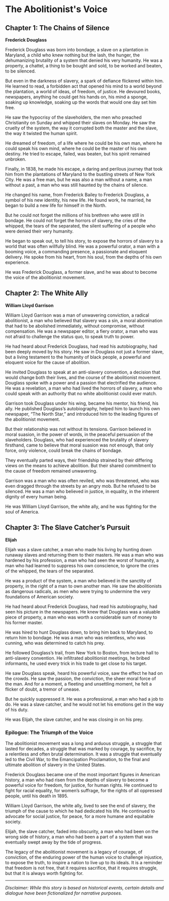 
# The Abolitionist's Voice

## Chapter 1: The Chains of Silence

**Frederick Douglass**

Frederick Douglass was born into bondage, a slave on a plantation in Maryland, a child who knew nothing but the lash, the hunger, the dehumanizing brutality of a system that denied his very humanity. He was a property, a chattel, a thing to be bought and sold, to be worked and beaten, to be silenced.

But even in the darkness of slavery, a spark of defiance flickered within him. He learned to read, a forbidden act that opened his mind to a world beyond the plantation, a world of ideas, of freedom, of justice. He devoured books, newspapers, anything he could get his hands on, his mind a sponge, soaking up knowledge, soaking up the words that would one day set him free.

He saw the hypocrisy of the slaveholders, the men who preached Christianity on Sunday and whipped their slaves on Monday. He saw the cruelty of the system, the way it corrupted both the master and the slave, the way it twisted the human spirit.

He dreamed of freedom, of a life where he could be his own man, where he could speak his own mind, where he could be the master of his own destiny. He tried to escape, failed, was beaten, but his spirit remained unbroken.

Finally, in 1838, he made his escape, a daring and perilous journey that took him from the plantations of Maryland to the bustling streets of New York City. He was a free man, but he was also a man without a name, a man without a past, a man who was still haunted by the chains of silence.

He changed his name, from Frederick Bailey to Frederick Douglass, a symbol of his new identity, his new life. He found work, he married, he began to build a new life for himself in the North.

But he could not forget the millions of his brethren who were still in bondage. He could not forget the horrors of slavery, the cries of the whipped, the tears of the separated, the silent suffering of a people who were denied their very humanity.

He began to speak out, to tell his story, to expose the horrors of slavery to a world that was often willfully blind. He was a powerful orator, a man with a booming voice, a commanding presence, a passionate and eloquent delivery. He spoke from his heart, from his soul, from the depths of his own experience.

He was Frederick Douglass, a former slave, and he was about to become the voice of the abolitionist movement.

## Chapter 2: The White Ally

**William Lloyd Garrison**

William Lloyd Garrison was a man of unwavering conviction, a radical abolitionist, a man who believed that slavery was a sin, a moral abomination that had to be abolished immediately, without compromise, without compensation. He was a newspaper editor, a fiery orator, a man who was not afraid to challenge the status quo, to speak truth to power.

He had heard about Frederick Douglass, had read his autobiography, had been deeply moved by his story. He saw in Douglass not just a former slave, but a living testament to the humanity of black people, a powerful and eloquent voice for the cause of abolition.

He invited Douglass to speak at an anti-slavery convention, a decision that would change both their lives, and the course of the abolitionist movement. Douglass spoke with a power and a passion that electrified the audience. He was a revelation, a man who had lived the horrors of slavery, a man who could speak with an authority that no white abolitionist could ever match.

Garrison took Douglass under his wing, became his mentor, his friend, his ally. He published Douglass’s autobiography, helped him to launch his own newspaper, “The North Star,” and introduced him to the leading figures of the abolitionist movement.

But their relationship was not without its tensions. Garrison believed in moral suasion, in the power of words, in the peaceful persuasion of the slaveholders. Douglass, who had experienced the brutality of slavery firsthand, came to believe that moral suasion was not enough, that only force, only violence, could break the chains of bondage.

They eventually parted ways, their friendship strained by their differing views on the means to achieve abolition. But their shared commitment to the cause of freedom remained unwavering.

Garrison was a man who was often reviled, who was threatened, who was even dragged through the streets by an angry mob. But he refused to be silenced. He was a man who believed in justice, in equality, in the inherent dignity of every human being.

He was William Lloyd Garrison, the white ally, and he was fighting for the soul of America.

## Chapter 3: The Slave Catcher’s Pursuit

**Elijah**

Elijah was a slave catcher, a man who made his living by hunting down runaway slaves and returning them to their masters. He was a man who was hardened by his profession, a man who had seen the worst of humanity, a man who had learned to suppress his own conscience, to ignore the cries of the whipped, the tears of the separated.

He was a product of the system, a man who believed in the sanctity of property, in the right of a man to own another man. He saw the abolitionists as dangerous radicals, as men who were trying to undermine the very foundations of American society.

He had heard about Frederick Douglass, had read his autobiography, had seen his picture in the newspapers. He knew that Douglass was a valuable piece of property, a man who was worth a considerable sum of money to his former master.

He was hired to hunt Douglass down, to bring him back to Maryland, to return him to bondage. He was a man who was relentless, who was cunning, who was determined to catch his prey.

He followed Douglass’s trail, from New York to Boston, from lecture hall to anti-slavery convention. He infiltrated abolitionist meetings, he bribed informants, he used every trick in his trade to get close to his target.

He saw Douglass speak, heard his powerful voice, saw the effect he had on the crowds. He saw the passion, the conviction, the sheer moral force of the man. And for a moment, a fleeting and unsettling moment, he felt a flicker of doubt, a tremor of unease.

But he quickly suppressed it. He was a professional, a man who had a job to do. He was a slave catcher, and he would not let his emotions get in the way of his duty.

He was Elijah, the slave catcher, and he was closing in on his prey.

### Epilogue: The Triumph of the Voice

The abolitionist movement was a long and arduous struggle, a struggle that lasted for decades, a struggle that was marked by courage, by sacrifice, by a relentless and often brutal determination. It was a struggle that eventually led to the Civil War, to the Emancipation Proclamation, to the final and ultimate abolition of slavery in the United States.

Frederick Douglass became one of the most important figures in American history, a man who had risen from the depths of slavery to become a powerful voice for freedom, for justice, for human rights. He continued to fight for racial equality, for women’s suffrage, for the rights of all oppressed people, until his death in 1895.

William Lloyd Garrison, the white ally, lived to see the end of slavery, the triumph of the cause to which he had dedicated his life. He continued to advocate for social justice, for peace, for a more humane and equitable society.

Elijah, the slave catcher, faded into obscurity, a man who had been on the wrong side of history, a man who had been a part of a system that was eventually swept away by the tide of progress.

The legacy of the abolitionist movement is a legacy of courage, of conviction, of the enduring power of the human voice to challenge injustice, to expose the truth, to inspire a nation to live up to its ideals. It is a reminder that freedom is not free, that it requires sacrifice, that it requires struggle, but that it is always worth fighting for.

***

*Disclaimer: While this story is based on historical events, certain details and dialogue have been fictionalized for narrative purposes.*